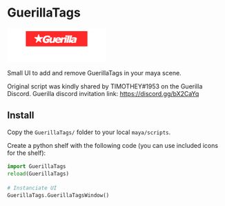

# GuerillaTags

![](GuerillaTags/Icon/icon-GuerillaTags_02.png)
  
Small UI to add and remove GuerillaTags in your maya scene.

Original script was kindly shared by TIMOTHEY#1953 on the Guerilla Discord.
Guerilla discord invitation link: https://discord.gg/bX2CaYq

## Install

Copy the `GuerillaTags/` folder to your local `maya/scripts`.

Create a python shelf with the following code (you can use included icons for the shelf):

```python
import GuerillaTags
reload(GuerillaTags)

# Instanciate UI
GuerillaTags.GuerillaTagsWindow()
```
